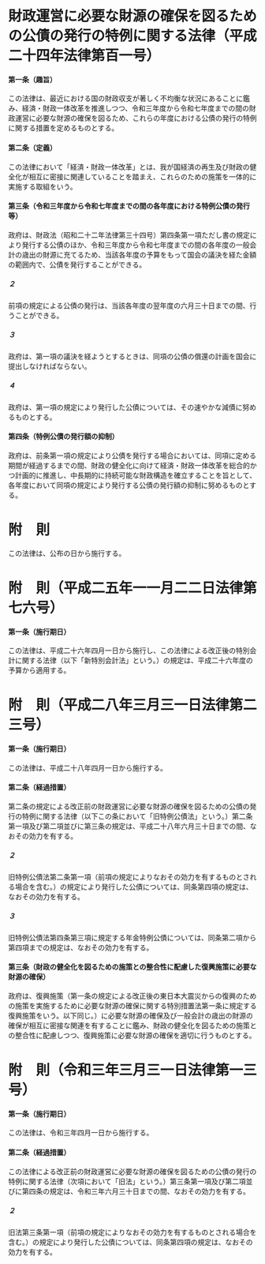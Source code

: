 # 財政運営に必要な財源の確保を図るための公債の発行の特例に関する法律（平成二十四年法律第百一号）
#### 第一条（趣旨）
この法律は、最近における国の財政収支が著しく不均衡な状況にあることに鑑み、経済・財政一体改革を推進しつつ、令和三年度から令和七年度までの間の財政運営に必要な財源の確保を図るため、これらの年度における公債の発行の特例に関する措置を定めるものとする。
#### 第二条（定義）
この法律において「経済・財政一体改革」とは、我が国経済の再生及び財政の健全化が相互に密接に関連していることを踏まえ、これらのための施策を一体的に実施する取組をいう。
#### 第三条（令和三年度から令和七年度までの間の各年度における特例公債の発行等）
政府は、財政法（昭和二十二年法律第三十四号）第四条第一項ただし書の規定により発行する公債のほか、令和三年度から令和七年度までの間の各年度の一般会計の歳出の財源に充てるため、当該各年度の予算をもって国会の議決を経た金額の範囲内で、公債を発行することができる。
##### ２
前項の規定による公債の発行は、当該各年度の翌年度の六月三十日までの間、行うことができる。
##### ３
政府は、第一項の議決を経ようとするときは、同項の公債の償還の計画を国会に提出しなければならない。
##### ４
政府は、第一項の規定により発行した公債については、その速やかな減債に努めるものとする。
#### 第四条（特例公債の発行額の抑制）
政府は、前条第一項の規定により公債を発行する場合においては、同項に定める期間が経過するまでの間、財政の健全化に向けて経済・財政一体改革を総合的かつ計画的に推進し、中長期的に持続可能な財政構造を確立することを旨として、各年度において同項の規定により発行する公債の発行額の抑制に努めるものとする。
# 附　則
この法律は、公布の日から施行する。
# 附　則（平成二五年一一月二二日法律第七六号）
#### 第一条（施行期日）
この法律は、平成二十六年四月一日から施行し、この法律による改正後の特別会計に関する法律（以下「新特別会計法」という。）の規定は、平成二十六年度の予算から適用する。
# 附　則（平成二八年三月三一日法律第二三号）
#### 第一条（施行期日）
この法律は、平成二十八年四月一日から施行する。
#### 第二条（経過措置）
第二条の規定による改正前の財政運営に必要な財源の確保を図るための公債の発行の特例に関する法律（以下この条において「旧特例公債法」という。）第二条第一項及び第二項並びに第三条の規定は、平成二十八年六月三十日までの間、なおその効力を有する。
##### ２
旧特例公債法第二条第一項（前項の規定によりなおその効力を有するものとされる場合を含む。）の規定により発行した公債については、同条第四項の規定は、なおその効力を有する。
##### ３
旧特例公債法第四条第三項に規定する年金特例公債については、同条第二項から第四項までの規定は、なおその効力を有する。
#### 第三条（財政の健全化を図るための施策との整合性に配慮した復興施策に必要な財源の確保）
政府は、復興施策（第一条の規定による改正後の東日本大震災からの復興のための施策を実施するために必要な財源の確保に関する特別措置法第一条に規定する復興施策をいう。以下同じ。）に必要な財源の確保及び一般会計の歳出の財源の確保が相互に密接な関連を有することに鑑み、財政の健全化を図るための施策との整合性に配慮しつつ、復興施策に必要な財源の確保を適切に行うものとする。
# 附　則（令和三年三月三一日法律第一三号）
#### 第一条（施行期日）
この法律は、令和三年四月一日から施行する。
#### 第二条（経過措置）
この法律による改正前の財政運営に必要な財源の確保を図るための公債の発行の特例に関する法律（次項において「旧法」という。）第三条第一項及び第二項並びに第四条の規定は、令和三年六月三十日までの間、なおその効力を有する。
##### ２
旧法第三条第一項（前項の規定によりなおその効力を有するものとされる場合を含む。）の規定により発行した公債については、同条第四項の規定は、なおその効力を有する。

